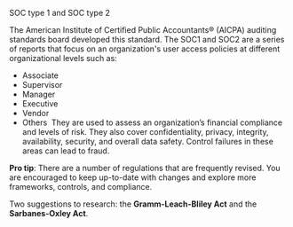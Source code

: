 SOC type 1 and SOC type 2

The American Institute of Certified Public Accountants® (AICPA) auditing standards board developed this standard. The SOC1 and SOC2 are a series of reports that focus on an organization's user access policies at different organizational levels such as: 
- Associate
- Supervisor
- Manager
- Executive
- Vendor
- Others 
They are used to assess an organization’s financial compliance and levels of risk. They also cover confidentiality, privacy, integrity, availability, security, and overall data safety. Control failures in these areas can lead to fraud.

**Pro tip**: There are a number of regulations that are frequently revised. You are encouraged to keep up-to-date with changes and explore more frameworks, controls, and compliance. 

Two suggestions to research: the **Gramm-Leach-Bliley Act** and the **Sarbanes-Oxley Act**.